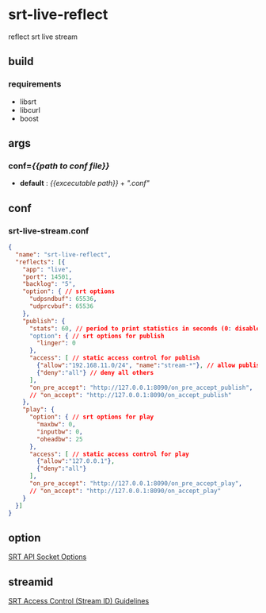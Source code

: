 # srt-live-reflect
reflect srt live stream

## build
### requirements
* libsrt
* libcurl
* boost

## args
### conf=*{{path to conf file}}*
  * **default** : *{{excecutable path}}* + *".conf"*

## conf
### srt-live-stream.conf
```json
{
  "name": "srt-live-reflect",
  "reflects": [{
    "app": "live",
    "port": 14501,
    "backlog": "5",
    "option": { // srt options
      "udpsndbuf": 65536,
      "udprcvbuf": 65536
    },
    "publish": {
      "stats": 60, // period to print statistics in seconds (0: disabled)
      "option": { // srt options for publish
        "linger": 0
      },
      "access": [ // static access control for publish
        {"allow":"192.168.11.0/24", "name":"stream-*"}, // allow publish with streamid "#!::r=stream-xxx,m=publish" from 192.168.11.0/24
        {"deny":"all"} // deny all others
      ],
      "on_pre_accept": "http://127.0.0.1:8090/on_pre_accept_publish",
      // "on_accept": "http://127.0.0.1:8090/on_accept_publish"
    },
    "play": {
      "option": { // srt options for play
        "maxbw": 0,
        "inputbw": 0,
        "oheadbw": 25
      },
      "access": [ // static access control for play
        {"allow":"127.0.0.1"},
        {"deny":"all"}
      ],
      "on_pre_accept": "http://127.0.0.1:8090/on_pre_accept_play",
      // "on_accept": "http://127.0.0.1:8090/on_accept_play"
    }
  }]
}
```

## option
[SRT API Socket Options](https://github.com/Haivision/srt/blob/master/docs/API/API-socket-options.md)

## streamid
[SRT Access Control (Stream ID) Guidelines](https://github.com/Haivision/srt/blob/master/docs/features/access-control.md)
